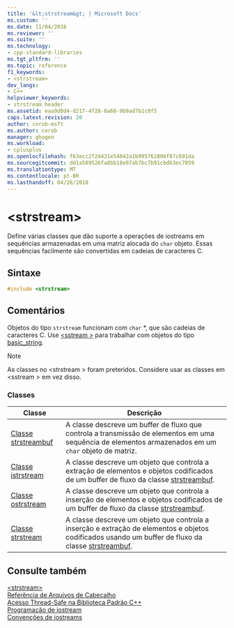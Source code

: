```yaml
---
title: '&lt;strstream&gt; | Microsoft Docs'
ms.custom: ''
ms.date: 11/04/2016
ms.reviewer: ''
ms.suite: ''
ms.technology:
- cpp-standard-libraries
ms.tgt_pltfrm: ''
ms.topic: reference
f1_keywords:
- <strstream>
dev_langs:
- C++
helpviewer_keywords:
- strstream header
ms.assetid: eaa9d0d4-d217-4f28-8a68-9b9ad7b1c0f5
caps.latest.revision: 20
author: corob-msft
ms.author: corob
manager: ghogen
ms.workload:
- cplusplus
ms.openlocfilehash: f63ecc2f24431e54042a1b995762806f87c691da
ms.sourcegitcommit: dd1a509526fa8bb18e97ab7bc7b91cbdb3ec7059
ms.translationtype: MT
ms.contentlocale: pt-BR
ms.lasthandoff: 04/26/2018
---
```

# <a name="ltstrstreamgt"></a>&lt;strstream&gt;

Define várias classes que dão suporte a operações de iostreams em sequências armazenadas em uma matriz alocada do `char` objeto. Essas sequências facilmente são convertidas em cadeias de caracteres C.

## <a name="syntax"></a>Sintaxe

```cpp
#include <strstream>

```

## <a name="remarks"></a>Comentários

Objetos do tipo `strstream` funcionam com `char` *, que são cadeias de caracteres C. Use [ \<sstream >](../standard-library/sstream.md) para trabalhar com objetos do tipo [basic_string](../standard-library/basic-string-class.md).

> [!NOTE]
> As classes no \<strstream > foram preteridos. Considere usar as classes em \<sstream > em vez disso.

### <a name="classes"></a>Classes

|Classe|Descrição|
|-|-|
|[Classe strstreambuf](../standard-library/strstreambuf-class.md)|A classe descreve um buffer de fluxo que controla a transmissão de elementos em uma sequência de elementos armazenados em um `char` objeto de matriz.|
|[Classe istrstream](../standard-library/istrstream-class.md)|A classe descreve um objeto que controla a extração de elementos e objetos codificados de um buffer de fluxo da classe [strstreambuf](../standard-library/strstreambuf-class.md).|
|[Classe ostrstream](../standard-library/ostrstream-class.md)|A classe descreve um objeto que controla a inserção de elementos e objetos codificados de um buffer de fluxo da classe [strstreambuf](../standard-library/strstreambuf-class.md).|
|[Classe strstream](../standard-library/strstream-class.md)|A classe descreve um objeto que controla a inserção e extração de elementos e objetos codificados usando um buffer de fluxo da classe [strstreambuf](../standard-library/strstreambuf-class.md).|

## <a name="see-also"></a>Consulte também

[\<strstream>](../standard-library/strstream.md)<br/>
[Referência de Arquivos de Cabeçalho](../standard-library/cpp-standard-library-header-files.md)<br/>
[Acesso Thread-Safe na Biblioteca Padrão C++](../standard-library/thread-safety-in-the-cpp-standard-library.md)<br/>
[Programação de iostream](../standard-library/iostream-programming.md)<br/>
[Convenções de iostreams](../standard-library/iostreams-conventions.md)<br/>
